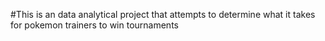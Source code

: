 #This is an data analytical project that attempts to determine what it takes for pokemon trainers to win tournaments
